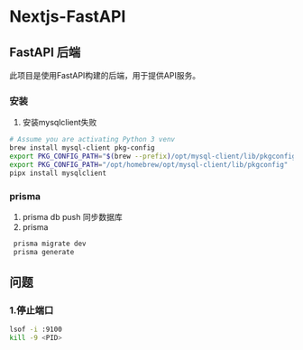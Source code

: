 # Nextjs-FastAPI

## FastAPI 后端
此项目是使用FastAPI构建的后端，用于提供API服务。

### 安装

1. 安装mysqlclient失败

```zsh
# Assume you are activating Python 3 venv
brew install mysql-client pkg-config
export PKG_CONFIG_PATH="$(brew --prefix)/opt/mysql-client/lib/pkgconfig"
export PKG_CONFIG_PATH="/opt/homebrew/opt/mysql-client/lib/pkgconfig"
pipx install mysqlclient
```

### prisma

1. prisma db push 同步数据库
2. prisma

```zsh
 prisma migrate dev
 prisma generate

```

## 问题
###  1.停止端口

```zsh
lsof -i :9100
kill -9 <PID>
```


